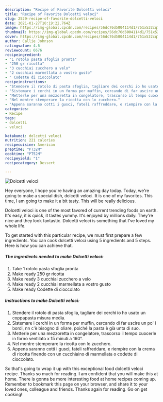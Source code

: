 ```yaml
---
description: "Recipe of Favorite Dolcetti veloci"
title: "Recipe of Favorite Dolcetti veloci"
slug: 2529-recipe-of-favorite-dolcetti-veloci
date: 2021-01-27T10:19:22.764Z
image: https://img-global.cpcdn.com/recipes/56dc76d5004114d1/751x532cq70/dolcetti-veloci-recipe-main-photo.jpg
thumbnail: https://img-global.cpcdn.com/recipes/56dc76d5004114d1/751x532cq70/dolcetti-veloci-recipe-main-photo.jpg
cover: https://img-global.cpcdn.com/recipes/56dc76d5004114d1/751x532cq70/dolcetti-veloci-recipe-main-photo.jpg
author: Callie Johnson
ratingvalue: 4.6
reviewcount: 6676
recipeingredient:
- "1 rotolo pasta sfoglia pronta"
- "250 gr ricotta"
- "3 cucchiai zucchero a velo"
- "2 cucchiai marmellata a vostro gusto"
- " Codette di cioccolato"
recipeinstructions:
- "Stendere il rotolo di pasta sfoglia, tagliare dei cerchi io ho usato un coppapasta misura media."
- "Sistemare i cerchi in un forma per muffin, cercando di far uscire un po&#39; i bordi, nn c&#39;è bisogno di oliare, poiché la pasta è già unta di suo."
- "Metterle per una mezzoretta in congelatore, trascorso il tempo cuocerle in forno ventilato x 15 minuti a 190°."
- "Nel mentre stemperare la ricotta con lo zucchero."
- "Appena saranno cotti i gusci, fateli raffreddare, e riempire con la crema di ricotta finendo con un cucchiaino di marmellata o codette di cioccolato."
categories:
- Recipe
tags:
- dolcetti
- veloci

katakunci: dolcetti veloci 
nutrition: 221 calories
recipecuisine: American
preptime: "PT32M"
cooktime: "PT52M"
recipeyield: "1"
recipecategory: Dessert

---
```



![Dolcetti veloci](https://img-global.cpcdn.com/recipes/56dc76d5004114d1/751x532cq70/dolcetti-veloci-recipe-main-photo.jpg)

Hey everyone, I hope you're having an amazing day today. Today, we're going to make a special dish, dolcetti veloci. It is one of my favorites. This time, I am going to make it a bit tasty. This will be really delicious.

Dolcetti veloci is one of the most favored of current trending foods on earth. It's easy, it is quick, it tastes yummy. It's enjoyed by millions daily. They're nice and they look fantastic. Dolcetti veloci is something that I've loved my whole life.




To get started with this particular recipe, we must first prepare a few ingredients. You can cook dolcetti veloci using 5 ingredients and 5 steps. Here is how you can achieve that.

<!--inarticleads1-->

##### The ingredients needed to make Dolcetti veloci:

1. Take 1 rotolo pasta sfoglia pronta
1. Make ready 250 gr ricotta
1. Make ready 3 cucchiai zucchero a velo
1. Make ready 2 cucchiai marmellata a vostro gusto
1. Make ready  Codette di cioccolato




<!--inarticleads2-->

##### Instructions to make Dolcetti veloci:

1. Stendere il rotolo di pasta sfoglia, tagliare dei cerchi io ho usato un coppapasta misura media.
1. Sistemare i cerchi in un forma per muffin, cercando di far uscire un po&#39; i bordi, nn c&#39;è bisogno di oliare, poiché la pasta è già unta di suo.
1. Metterle per una mezzoretta in congelatore, trascorso il tempo cuocerle in forno ventilato x 15 minuti a 190°.
1. Nel mentre stemperare la ricotta con lo zucchero.
1. Appena saranno cotti i gusci, fateli raffreddare, e riempire con la crema di ricotta finendo con un cucchiaino di marmellata o codette di cioccolato.




So that's going to wrap it up with this exceptional food dolcetti veloci recipe. Thanks so much for reading. I am confident that you will make this at home. There is gonna be more interesting food at home recipes coming up. Remember to bookmark this page on your browser, and share it to your loved ones, colleague and friends. Thanks again for reading. Go on get cooking!

